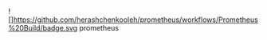 ![]https://github.com/herashchenkooleh/prometheus/workflows/Prometheus%20Build/badge.svg
prometheus
